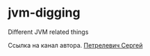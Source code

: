 # jvm-digging
Different JVM related things


Ссылка на канал автора. [Петрелевич Сергей](https://www.youtube.com/@petrelevich) 